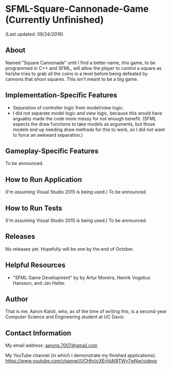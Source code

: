 # SFML-Square-Cannonade-Game (Currently Unfinished)

(Last updated: 09/24/2016)

About
-----

Named "Square Cannonade" until I find a better name, this game, 
to be programmed in C++ and SFML, will allow the player to control
a square as he/she tries to grab all the coins in a level before
being defeated by cannons that shoot squares.
This isn't meant to be a big game.

Implementation-Specific Features
--------------------------------

* Separation of controller logic from model/view logic.
 * I did not separate model logic and view logic, because this would have
  arguably made the code more messy for not enough benefit.
  (SFML expects the draw functions to take models as arguments,
  but those models end up needing draw methods for this to work,
  so I did not want to force an awkward separation.)

Gameplay-Specific Features
--------------------------

To be announced.

How to Run Application
----------------------

(I'm assuming Visual Studio 2015 is being used.)
To be announced.

How to Run Tests
----------------

(I'm assuming Visual Studio 2015 is being used.)
To be announced.

Releases
--------

No releases yet. Hopefully will be one by the end of October.


Helpful Resources
-----------------

* "SFML Game Development" by by Artur Moreira, Henrik Vogelius
Hansson, and Jan Haller.

Author
------

That is me, Aaron Kaloti, who, as of the time of writing this,
is a second-year Computer Science and Engineering
student at UC Davis.

Contact Information
-------------------

My email address: aarons.7007@gmail.com

My YouTube channel (in which I demonstrate my finished applications):
https://www.youtube.com/channel/UCHhcIcXErjijtAI9TWy7wNw/videos